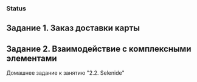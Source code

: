 ### Status 

## Задание 1. Заказ доставки карты
## Задание 2. Взаимодействие с комплексными элементами
Домашнее задание к занятию "2.2. Selenide"